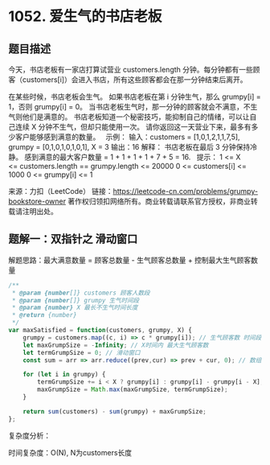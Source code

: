 # 1052. 爱生气的书店老板

## 题目描述

今天，书店老板有一家店打算试营业 customers.length 分钟。每分钟都有一些顾客（customers[i]）会进入书店，所有这些顾客都会在那一分钟结束后离开。

在某些时候，书店老板会生气。 如果书店老板在第 i 分钟生气，那么 grumpy[i] = 1，否则 grumpy[i] = 0。 当书店老板生气时，那一分钟的顾客就会不满意，不生气则他们是满意的。
书店老板知道一个秘密技巧，能抑制自己的情绪，可以让自己连续 X 分钟不生气，但却只能使用一次。
请你返回这一天营业下来，最多有多少客户能够感到满意的数量。
 
示例：
输入：customers = [1,0,1,2,1,1,7,5], grumpy = [0,1,0,1,0,1,0,1], X = 3
输出：16
解释：
书店老板在最后 3 分钟保持冷静。
感到满意的最大客户数量 = 1 + 1 + 1 + 1 + 7 + 5 = 16.
 
提示：
1 <= X <= customers.length == grumpy.length <= 20000
0 <= customers[i] <= 1000
0 <= grumpy[i] <= 1

来源：力扣（LeetCode）
链接：https://leetcode-cn.com/problems/grumpy-bookstore-owner
著作权归领扣网络所有。商业转载请联系官方授权，非商业转载请注明出处。

## 题解一：双指针之 滑动窗口

解题思路：最大满意数量 = 顾客总数量 - 生气顾客总数量 + 控制最大生气顾客数量

```js
/**
 * @param {number[]} customers 顾客人数段
 * @param {number[]} grumpy 生气时间段
 * @param {number} X 最长不生气时间长度
 * @return {number}
 */
var maxSatisfied = function(customers, grumpy, X) {
    grumpy = customers.map((c, i) => c * grumpy[i]); // 生气顾客数 时间段
    let maxGrumpSize = -Infinity; // X时间内 最大生气顾客数
    let termGrumpSize = 0; // 滑动窗口
    const sum = arr => arr.reduce((prev,cur) => prev + cur, 0); // 数组求和

    for (let i in grumpy) {
        termGrumpSize += i < X ? grumpy[i] : grumpy[i] - grumpy[i - X];
        maxGrumpSize = Math.max(maxGrumpSize, termGrumpSize);
    }

    return sum(customers) - sum(grumpy) + maxGrumpSize;
};
```

复杂度分析：

时间复杂度：O(N), N为customers长度

